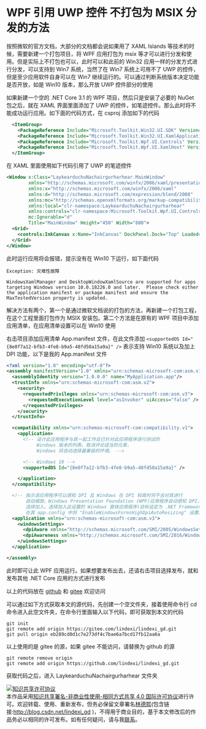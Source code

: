 # WPF 引用 UWP 控件 不打包为 MSIX 分发的方法

按照微软的官方文档，大部分的文档都会说如果用了 XAML Islands 等技术的时候，需要新建一个打包项目，将 WPF 应用打包为 msix 等才可以进行分发和使用。但是实际上不打包也可以，此时可以和此前的 Win32 应用一样的分发方式进行分发，可以支持到 Win7 系统，当然了在 Win7 系统上可用不了 UWP 的控件，但是至少应用软件自身可以在 Win7 继续运行的。可以通过判断系统版本决定功能是否开放，如是 Win10 版本，那么开放 UWP 控件部分的使用

<!--more-->
<!-- 发布 -->

如果新建一个空的 .NET Core 3.1 的 WPF 项目，然后只是安装了必要的 NuGet 包之后，就在 XAML 界面里面添加了 UWP 的控件，如笔迹控件。那么此时将不能成功运行应用。如下面的代码方式，在 csproj 添加如下的代码

```xml
  <ItemGroup>
    <PackageReference Include="Microsoft.Toolkit.Win32.UI.SDK" Version="6.1.2" />
    <PackageReference Include="Microsoft.Toolkit.Win32.UI.XamlApplication" Version="6.1.3" />
    <PackageReference Include="Microsoft.Toolkit.Wpf.UI.Controls" Version="6.1.2" />
    <PackageReference Include="Microsoft.Toolkit.Wpf.UI.XamlHost" Version="6.1.2" />
  </ItemGroup>
```

在 XAML 里面使用如下代码引用了 UWP 的笔迹控件

```xml
<Window x:Class="LaykearduchuNachairgurharhear.MainWindow"
        xmlns="http://schemas.microsoft.com/winfx/2006/xaml/presentation"
        xmlns:x="http://schemas.microsoft.com/winfx/2006/xaml"
        xmlns:d="http://schemas.microsoft.com/expression/blend/2008"
        xmlns:mc="http://schemas.openxmlformats.org/markup-compatibility/2006"
        xmlns:local="clr-namespace:LaykearduchuNachairgurharhear"
        xmlns:controls="clr-namespace:Microsoft.Toolkit.Wpf.UI.Controls;assembly=Microsoft.Toolkit.Wpf.UI.Controls"
        mc:Ignorable="d"
        Title="MainWindow" Height="450" Width="800">
  <Grid>
    <controls:InkCanvas x:Name="InkCanvas" DockPanel.Dock="Top" Loaded="InkCanvas_Loaded" />
  </Grid>
</Window>
```

此时运行应用将会报错，提示没有在 Win10 下运行，如下面代码

```
Exception: 灾难性故障

WindowsXamlManager and DesktopWindowXamlSource are supported for apps targeting Windows version 10.0.18226.0 and later.  Please check either the application manifest or package manifest and ensure the MaxTestedVersion property is updated.
```

解决方法有两个，第一个是通过微软文档说的打包的方法，再新建一个打包工程，在这个工程里面打包作为 MSIX 安装包。第二个方法是在原有的 WPF 项目中添加应用清单，在应用清单设置可以在 Win10 使用

右击项目添加应用清单 App.manifest 文件，在此文件添加 `<supportedOS Id="{8e0f7a12-bfb3-4fe8-b9a5-48fd50a15a9a}" />` 表示支持 Win10 系统以及加上 DPI 功能，以下是我的 App.manifest 文件

```xml
<?xml version="1.0" encoding="utf-8"?>
<assembly manifestVersion="1.0" xmlns="urn:schemas-microsoft-com:asm.v1">
  <assemblyIdentity version="1.0.0.0" name="MyApplication.app"/>
  <trustInfo xmlns="urn:schemas-microsoft-com:asm.v2">
    <security>
      <requestedPrivileges xmlns="urn:schemas-microsoft-com:asm.v3">
        <requestedExecutionLevel level="asInvoker" uiAccess="false" />
      </requestedPrivileges>
    </security>
  </trustInfo>

  <compatibility xmlns="urn:schemas-microsoft-com:compatibility.v1">
    <application>
      <!-- 设计此应用程序与其一起工作且已针对此应用程序进行测试的
           Windows 版本的列表。取消评论适当的元素，
           Windows 将自动选择最兼容的环境。 -->

      <!-- Windows 10 -->
      <supportedOS Id="{8e0f7a12-bfb3-4fe8-b9a5-48fd50a15a9a}" />

    </application>
  </compatibility>

  <!-- 指示该应用程序可以感知 DPI 且 Windows 在 DPI 较高时将不会对其进行
       自动缩放。Windows Presentation Foundation (WPF)应用程序自动感知 DPI，无需
       选择加入。选择加入此设置的 Windows 窗体应用程序(目标设定为 .NET Framework 4.6 )还应
       在其 app.config 中将 "EnableWindowsFormsHighDpiAutoResizing" 设置设置为 "true"。-->
  <application xmlns="urn:schemas-microsoft-com:asm.v3">
    <windowsSettings>
      <dpiAware xmlns="http://schemas.microsoft.com/SMI/2005/WindowsSettings">true/PM</dpiAware>
      <dpiAwareness xmlns="http://schemas.microsoft.com/SMI/2016/WindowsSettings">PerMonitorV2, PerMonitor</dpiAwareness>
    </windowsSettings>
  </application>

</assembly>
```

此时即可让此 WPF 应用运行。如果想要发布出去，还请右击项目选择发布，就和发布其他 .NET Core 应用的方式进行发布

以上的代码放在 [github](https://github.com/lindexi/lindexi_gd/tree/eb289cd0d1c7e273df4c7bae6a7bcd17fb12aa6a/LaykearduchuNachairgurharhear) 和 [gitee](https://gitee.com/lindexi/lindexi_gd/tree/eb289cd0d1c7e273df4c7bae6a7bcd17fb12aa6a/LaykearduchuNachairgurharhear) 欢迎访问

可以通过如下方式获取本文的源代码，先创建一个空文件夹，接着使用命令行 cd 命令进入此空文件夹，在命令行里面输入以下代码，即可获取到本文的代码

```
git init
git remote add origin https://gitee.com/lindexi/lindexi_gd.git
git pull origin eb289cd0d1c7e273df4c7bae6a7bcd17fb12aa6a
```

以上使用的是 gitee 的源，如果 gitee 不能访问，请替换为 github 的源

```
git remote remove origin
git remote add origin https://github.com/lindexi/lindexi_gd.git
```

获取代码之后，进入 LaykearduchuNachairgurharhear 文件夹

<a rel="license" href="http://creativecommons.org/licenses/by-nc-sa/4.0/"><img alt="知识共享许可协议" style="border-width:0" src="https://i.creativecommons.org/l/by-nc-sa/4.0/88x31.png" /></a><br />本作品采用<a rel="license" href="http://creativecommons.org/licenses/by-nc-sa/4.0/">知识共享署名-非商业性使用-相同方式共享 4.0 国际许可协议</a>进行许可。欢迎转载、使用、重新发布，但务必保留文章署名[林德熙](http://blog.csdn.net/lindexi_gd)(包含链接:http://blog.csdn.net/lindexi_gd )，不得用于商业目的，基于本文修改后的作品务必以相同的许可发布。如有任何疑问，请与我[联系](mailto:lindexi_gd@163.com)。
